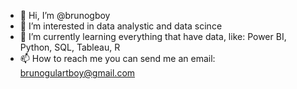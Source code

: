 - 👋 Hi, I’m @brunogboy
- 👀 I’m interested in data analystic and data scince
- 🌱 I’m currently learning everything that have data, like: Power BI, Python, SQL, Tableau, R
- 📫 How to reach me you can send me an email: brunogulartboy@gmail.com

<!---
brunogboy/brunogboy is a ✨ special ✨ repository because its `README.md` (this file) appears on your GitHub profile.
You can click the Preview link to take a look at your changes.
--->
